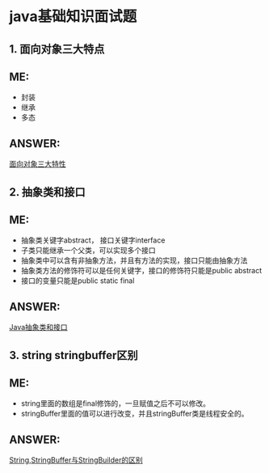 # java基础知识面试题  
## 1. 面向对象三大特点  

ME:  
---  
+ 封装  
+ 继承  
+ 多态  

ANSWER:  
---  
[面向对象三大特性](https://www.cnblogs.com/skylife/p/11105242.html)  

## 2. 抽象类和接口  

ME:  
---  
+ 抽象类关键字abstract， 接口关键字interface  
+ 子类只能继承一个父类，可以实现多个接口  
+ 抽象类中可以含有非抽象方法，并且有方法的实现，接口只能由抽象方法  
+ 抽象类方法的修饰符可以是任何关键字，接口的修饰符只能是public abstract  
+ 接口的变量只能是public static final  

ANSWER:  
---  
[Java抽象类和接口](https://www.cnblogs.com/Jordandan/p/11199405.html)  

## 3. string stringbuffer区别

ME:  
---  
+ string里面的数组是final修饰的，一旦赋值之后不可以修改。  
+ stringBuffer里面的值可以进行改变，并且stringBuffer类是线程安全的。  

ANSWER:  
---  
[String,StringBuffer与StringBuilder的区别](https://blog.csdn.net/TTTZZZTTTZZZ/article/details/84892985)  


